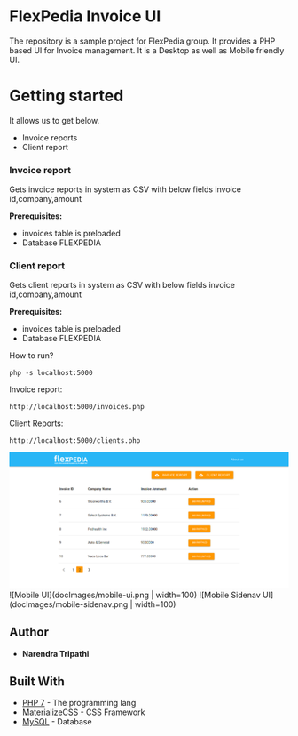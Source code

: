 # FlexPedia Invoice UI
The repository is a sample project for FlexPedia group. It provides a PHP based UI for Invoice management. It is a Desktop as well as Mobile friendly UI.

# Getting started
It allows us to get below.
* Invoice reports
* Client report

### Invoice report
Gets invoice reports in system as CSV with below fields invoice id,company,amount

**Prerequisites:**
* invoices table is preloaded
* Database FLEXPEDIA


### Client report
Gets client reports in system as CSV with below fields invoice id,company,amount

**Prerequisites:**
* invoices table is preloaded
* Database FLEXPEDIA

How to run?
```
php -s localhost:5000
```

Invoice report:
```
http://localhost:5000/invoices.php
```

Client Reports:
```
http://localhost:5000/clients.php
```

![Desktop UI](docImages/desktop-ui.png)
![Mobile UI](docImages/mobile-ui.png | width=100)
![Mobile Sidenav UI](docImages/mobile-sidenav.png | width=100)



## Author

* **Narendra Tripathi** 

## Built With

* [PHP 7](https://www.php.net/) - The programming lang
* [MaterializeCSS](https://materializecss.com/) - CSS Framework
* [ MySQL](https://www.mysql.com/) - Database

